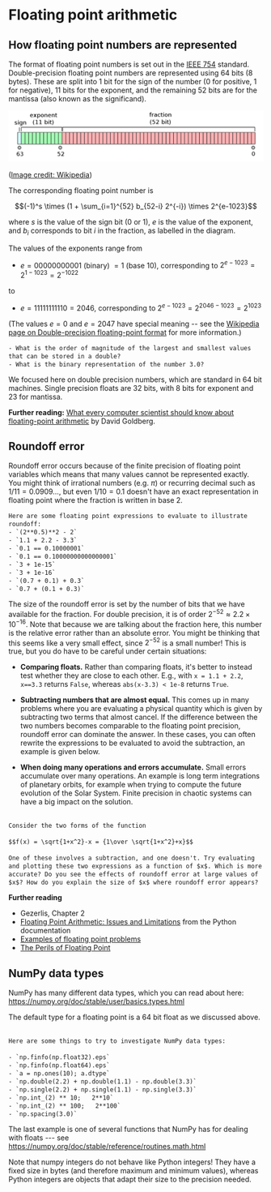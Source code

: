 # Floating point arithmetic

## How floating point numbers are represented

The format of floating point numbers is set out in the [IEEE 754](https://en.wikipedia.org/wiki/IEEE_754) standard. Double-precision floating point numbers are represented using 64 bits (8 bytes). These are split into 1 bit for the sign of the number (0 for positive, 1 for negative), 11 bits for the exponent, and the remaining 52 bits are for the mantissa (also known as the significand).

![Illustration of bit formatting for a double precision float](IEEE_754_Double_Floating_Point_Format.png)

([Image credit: Wikipedia](https://en.wikipedia.org/wiki/Double-precision_floating-point_format))

The corresponding floating point number is 

$$(-1)^s \times (1 + \sum_{i=1}^{52} b_{52-i} 2^{-i}) \times 2^{e-1023}$$

where $s$ is the value of the sign bit (0 or 1), $e$ is the value of the exponent, and $b_i$ corresponds to bit $i$ in the fraction, as labelled in the diagram.

The values of the exponents range from 
- $e=00000000001$ (binary) $=1$ (base 10), corresponding to $2^{e-1023}=2^{1-1023}=2^{-1022}$

to

- $e=11111111110=2046$, corresponding to $2^{e-1023}=2^{2046-1023}=2^{1023}$

(The values $e=0$ and $e=2047$ have special meaning -- see the [Wikipedia page on Double-precision floating-point format](https://en.wikipedia.org/wiki/Double-precision_floating-point_format) for more information.)


```{admonition} Questions
- What is the order of magnitude of the largest and smallest values that can be stored in a double?
- What is the binary representation of the number 3.0?
```

We focused here on double precision numbers, which are standard in 64 bit machines. Single precision floats are 32 bits, with 8 bits for exponent and 23 for mantissa.

**Further reading:** [What every computer scientist should know about floating-point arithmetic](https://dl.acm.org/doi/10.1145/103162.103163) by David Goldberg.

 
## Roundoff error

Roundoff error occurs because of the finite precision of floating point variables which means that many values cannot be represented exactly. You might think of irrational numbers (e.g. $\pi$) or recurring decimal such as $1/11=0.0909\dots$, but even $1/10=0.1$ doesn't have an exact representation in floating point where the fraction is written in base 2.

```{admonition} Exercise
Here are some floating point expressions to evaluate to illustrate roundoff:
- `(2**0.5)**2 - 2`
- `1.1 + 2.2 - 3.3`
- `0.1 == 0.10000001`
- `0.1 == 0.10000000000000001`
- `3 + 1e-15`
- `3 + 1e-16`
- `(0.7 + 0.1) + 0.3`
- `0.7 + (0.1 + 0.3)`
```

The size of the roundoff error is set by the number of bits that we have available for the fraction. For double precision, it is of order $2^{-52}\approx 2.2\times 10^{-16}$. Note that because we are talking about the fraction here, this number is the relative error rather than an absolute error. You might be thinking that this seems like a very small effect, since $2^{-52}$ is a small number! This is true, but you do have to be careful under certain situations:

- **Comparing floats.** Rather than comparing floats, it's better to instead test whether they are close to each other. E.g., with `x = 1.1 + 2.2`, `x==3.3` returns `False`, whereas `abs(x-3.3) < 1e-8`  returns `True`.

- **Subtracting numbers that are almost equal.** This comes up in many problems where you are evaluating a physical quantity which is given by subtracting two terms that almost cancel. If the difference between the two numbers becomes comparable to the floating point precision, roundoff error can dominate the answer. In these cases, you can often rewrite the expressions to be evaluated to avoid the subtraction, an example is given below.

- **When doing many operations and errors accumulate.** Small errors accumulate over many operations. An example is long term integrations of planetary orbits, for example when trying to compute the future evolution of the Solar System. Finite precision in chaotic systems can have a big impact on the solution.

```{admonition} Exercise

Consider the two forms of the function

$$f(x) = \sqrt{1+x^2}-x = {1\over \sqrt{1+x^2}+x}$$

One of these involves a subtraction, and one doesn't. Try evaluating and plotting these two expressions as a function of $x$. Which is more accurate? Do you see the effects of roundoff error at large values of $x$? How do you explain the size of $x$ where roundoff error appears?

```

**Further reading**

- Gezerlis, Chapter 2
- [Floating Point Arithmetic: Issues and Limitations](https://docs.python.org/3/tutorial/floatingpoint.html) from the Python documentation
- [Examples of floating point problems](https://jvns.ca/blog/2023/01/13/examples-of-floating-point-problems/)
- [The Perils of Floating Point](http://www.indowsway.com/floatingpoint.htm)


## NumPy data types

NumPy has many different data types, which you can read about here:
https://numpy.org/doc/stable/user/basics.types.html

The default type for a floating point is a 64 bit float as we discussed above.

```{admonition} Exercises

Here are some things to try to investigate NumPy data types:

- `np.finfo(np.float32).eps`
- `np.finfo(np.float64).eps`
- `a = np.ones(10); a.dtype`
- `np.double(2.2) + np.double(1.1) - np.double(3.3)`
- `np.single(2.2) + np.single(1.1) - np.single(3.3)`
- `np.int_(2) ** 10;   2**10`
- `np.int_(2) ** 100;   2**100`
- `np.spacing(3.0)`
```

The last example is one of several functions that NumPy has for dealing with floats --- see https://numpy.org/doc/stable/reference/routines.math.html

Note that numpy integers do not behave like Python integers! They have a fixed size in bytes (and therefore maximum and minimum values), whereas Python integers are objects that adapt their size to the precision needed.







